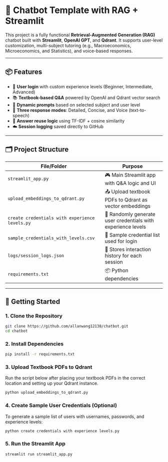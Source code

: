 # 🤖 Chatbot Template with RAG + Streamlit

This project is a fully functional **Retrieval-Augmented Generation (RAG)** chatbot built with **Streamlit**, **OpenAI GPT**, and **Qdrant**. It supports user-level customization, multi-subject tutoring (e.g., Macroeconomics, Microeconomics, and Statistics), and voice-based responses.

---

## 📦 Features

- 🔐 **User login** with custom experience levels (Beginner, Intermediate, Advanced)
- 📚 **Textbook-based Q&A** powered by OpenAI and Qdrant vector search
- 🎯 **Dynamic prompts** based on selected subject and user level
- 📖 **Three response modes**: Detailed, Concise, and Voice (text-to-speech)
- 🧠 **Answer reuse logic** using TF-IDF + cosine similarity
- ☁️ **Session logging** saved directly to GitHub

---

## 🗂️ Project Structure

| File/Folder                        | Purpose                                                                 |
|-----------------------------------|-------------------------------------------------------------------------|
| `streamlit_app.py`                | 🎮 Main Streamlit app with Q&A logic and UI                            |
| `upload_embeddings_to_qdrant.py` | 📤 Upload textbook PDFs to Qdrant as vector embeddings                  |
| `create credentials with experience levels.py` | 🔐 Randomly generate user credentials with experience levels     |
| `sample_credentials_with_levels.csv` | 📁 Sample credential list used for login                          |
| `logs/session_logs.json`          | 📝 Stores interaction history for each session                         |
| `requirements.txt`               | 📦 Python dependencies                                                  |

---

## 🚀 Getting Started

### 1. Clone the Repository

```bash
git clone https://github.com/allanwang12138/chatbot.git
cd chatbot
```

### 2. Install Dependencies
```bash
pip install -r requirements.txt
```

### 3. Upload Textbook PDFs to Qdrant
Run the script below after placing your textbook PDFs in the correct location and setting up your Qdrant instance.
```bash
python upload_embeddings_to_qdrant.py
```

### 4. Create Sample User Credentials (Optional)
To generate a sample list of users with usernames, passwords, and experience levels:
```bash
python create credentials with experience levels.py
```

### 5. Run the Streamlit App
```bash
streamlit run streamlit_app.py
```






